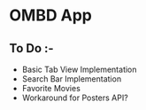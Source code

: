 # OMBD App

## To Do :-
* Basic Tab View Implementation
* Search Bar Implementation
* Favorite Movies
* Workaround for Posters API?

